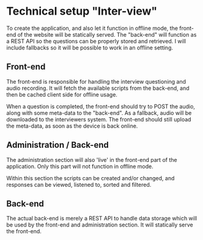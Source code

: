 # Technical setup "Inter-view"
To create the application, and also let it function in offline mode, the front-end of the website will be statically served. The "back-end" will function as a REST API so the questions can be properly stored and retrieved. I will include fallbacks so it will be possible to work in an offline setting.

## Front-end
The front-end is responsible for handling the interview questioning and audio recording. It will fetch the available scripts from the back-end, and then be cached client side for offline usage.

When a question is completed, the front-end should try to POST the audio, along with some meta-data to the "back-end". As a fallback, audio will be downloaded to the interviewers system. The front-end should still upload the meta-data, as soon as the device is back online.

## Administration / Back-end
The administration section will also 'live' in the front-end part of the application. Only this part will not function in offline mode.

Within this section the scripts can be created and/or changed, and responses can be viewed, listened to, sorted and filtered.

## Back-end
The actual back-end is merely a REST API to handle data storage which will be used by the front-end and administration section. It will statically serve the front-end.